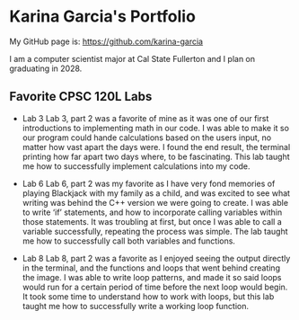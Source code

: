 # Karina Garcia's Portfolio

My GitHub page is: https://github.com/karina-garcia

I am a computer scientist major at Cal State Fullerton and I plan on graduating in 2028.

## Favorite CPSC 120L Labs

* Lab 3
Lab 3, part 2 was a favorite of mine as it was one of our first introductions to implementing math in our code. I was able to make it so our program could hande calculations based on the users input, no matter how vast apart the days were. I found the end result, the terminal printing how far apart two days where, to be fascinating. This lab taught me how to successfully implement calculations into my code.

* Lab 6
Lab 6, part 2 was my favorite as I have very fond memories of playing Blackjack with my family as a child, and was excited to see what writing was behind the C++ version we were going to create. I was able to write ‘if’ statements, and how to incorporate calling variables within those statements. It was troubling at first, but once I was able to call a variable successfully, repeating the process was simple. The lab taught me how to successfully call both variables and functions.

* Lab 8
Lab 8, part 2 was a favorite as I enjoyed seeing the output directly in the terminal, and the functions and loops that went behind creating the image. I was able to write loop patterns, and made it so said loops would run for a certain period of time before the next loop would begin. It took some time to understand how to work with loops, but this lab taught me how to successfully write a working loop function.

